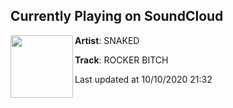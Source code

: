 ## Currently Playing on SoundCloud

[<img align="left" width="100" src="https://i1.sndcdn.com/artworks-000147061459-sahez2-t50x50.jpg">](https://soundcloud.com/snakedrocks/rocker-bitch?in=snakedrocks/sets/year-of-the-snake)

**Artist**: SNAKED 

**Track**: ROCKER BITCH

Last updated at 10/10/2020 21:32
